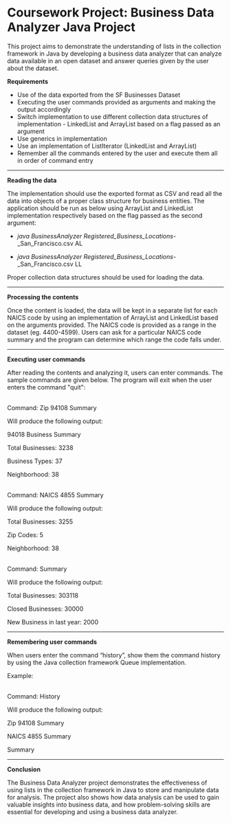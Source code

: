 # Coursework Project: Business Data Analyzer Java Project

This project aims to demonstrate the understanding of lists in the collection framework in Java by developing a business data analyzer that can analyze data available in an open dataset and answer queries given by the user about the dataset.

**Requirements**
- Use of the data exported from the SF Businesses Dataset
- Executing the user commands provided as arguments and making the output accordingly
- Switch implementation to use different collection data structures of implementation - LinkedList and ArrayList based on a flag passed as an argument
- Use generics in implementation
- Use an implementation of ListIterator (LinkedList and ArrayList)
- Remember all the commands entered by the user and execute them all in order of command entry

_______________
**Reading the data**

The implementation should use the exported format as CSV and read all the data into objects of a proper class structure for business entities. The application should be run as below using ArrayList and LinkedList implementation respectively based on the flag passed as the second argument:

 -  _java BusinessAnalyzer Registered_Business_Locations_-_San_Francisco.csv AL
  
- _java BusinessAnalyzer Registered_Business_Locations_-_San_Francisco.csv LL
  
Proper collection data structures should be used for loading the data.
_______________

**Processing the contents**

Once the content is loaded, the data will be kept in a separate list for each NAICS code by using an implementation of ArrayList and LinkedList based on the arguments provided. The NAICS code is provided as a range in the dataset (eg. 4400-4599). Users can ask for a particular NAICS code summary and the program can determine which range the code falls under.
_______________

**Executing user commands**

After reading the contents and analyzing it, users can enter commands. The sample commands are given below. The program will exit when the user enters the command "quit":

<br/>
Command: Zip 94108 Summary

Will produce the following output:

94018 Business Summary

Total Businesses: 3238

Business Types: 37

Neighborhood: 38

<br/>
Command: NAICS 4855 Summary

Will produce the following output:

Total Businesses: 3255

Zip Codes: 5

Neighborhood: 38

<br/>
Command: Summary

Will produce the following output:

Total Businesses: 303118

Closed Businesses: 30000

New Business in last year: 2000
_______________
**Remembering user commands**

When users enter the command “history”, show them the command history by using the Java collection framework Queue implementation.

Example:

<br/>
Command: History

Will produce the following output:

Zip 94108 Summary

NAICS 4855 Summary

Summary
_______________

**Conclusion**

The Business Data Analyzer project demonstrates the effectiveness of using lists in the collection framework in Java to store and manipulate data for analysis. The project also shows how data analysis can be used to gain valuable insights into business data, and how problem-solving skills are essential for developing and using a business data analyzer.
